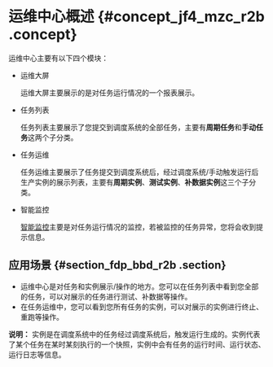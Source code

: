 # 运维中心概述 {#concept_jf4_mzc_r2b .concept}

运维中心主要有以下四个模块：

-   运维大屏

    运维大屏主要展示的是对任务运行情况的一个报表展示。

-   任务列表

    任务列表主要展示了您提交到调度系统的全部任务，主要有**周期任务**和**手动任务**这两个子分类。

-   任务运维

    任务运维主要展示了任务提交到调度系统后，经过调度系统/手动触发运行后生产实例的展示列表，主要有**周期实例**、**测试实例**、**补数据实例**这三个子分类。

-   智能监控

    [智能监控](intl.zh-CN/使用指南/运维中心/智能监控/智能监控概述.md#)主要是对任务运行情况的监控，若被监控的任务异常，您将会收到提示信息。


## 应用场景 {#section_fdp_bbd_r2b .section}

-   运维中心是对任务和实例展示/操作的地方。您可以在任务列表中看到您全部的任务，可以对展示的任务进行测试、补数据等操作。
-   在任务运维中，您可以看到您所有任务的实例，可以对展示的实例进行终止、重跑等操作。

**说明：** 实例是在调度系统中的任务经过调度系统后，触发运行生成的。实例代表了某个任务在某时某刻执行的一个快照，实例中会有任务的运行时间、运行状态、运行日志等信息。

